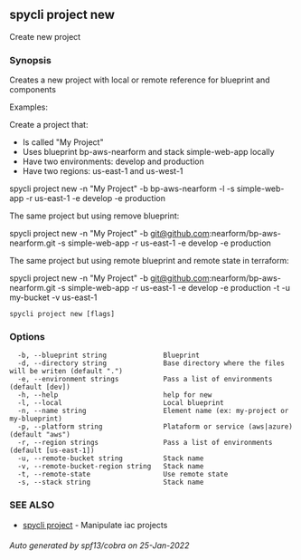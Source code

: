 ## spycli project new

Create new project

### Synopsis

Creates a new project with local or remote reference for blueprint and components

Examples:

Create a project that:

- Is called "My Project"
- Uses blueprint bp-aws-nearform and stack simple-web-app locally
- Have two environments: develop and production
- Have two regions: us-east-1 and us-west-1

spycli project new -n "My Project" -b bp-aws-nearform -l -s simple-web-app -r us-east-1 -e develop -e production

The same project but using remove blueprint:

spycli project new -n "My Project" -b git@github.com:nearform/bp-aws-nearform.git -s simple-web-app -r us-east-1 -e develop -e production

The same project but using remote blueprint and remote state in terraform:

spycli project new -n "My Project" -b git@github.com:nearform/bp-aws-nearform.git -s simple-web-app -r us-east-1 -e develop -e production -t -u my-bucket -v us-east-1



```
spycli project new [flags]
```

### Options

```
  -b, --blueprint string              Blueprint
  -d, --directory string              Base directory where the files will be writen (default ".")
  -e, --environment strings           Pass a list of environments (default [dev])
  -h, --help                          help for new
  -l, --local                         Local blueprint
  -n, --name string                   Element name (ex: my-project or my-blueprint)
  -p, --platform string               Plataform or service (aws|azure) (default "aws")
  -r, --region strings                Pass a list of environments (default [us-east-1])
  -u, --remote-bucket string          Stack name
  -v, --remote-bucket-region string   Stack name
  -t, --remote-state                  Use remote state
  -s, --stack string                  Stack name
```

### SEE ALSO

* [spycli project](spycli_project.md)	 - Manipulate iac projects

###### Auto generated by spf13/cobra on 25-Jan-2022

